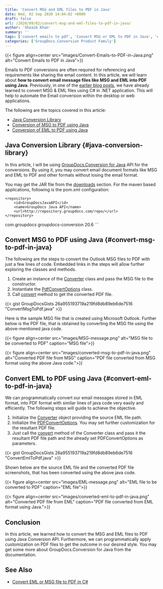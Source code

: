 ```yaml
---
title: 'Convert MSG and EML files to PDF in Java'
date: Wed, 02 Sep 2020 14:04:02 +0000
draft: false
url: /2020/09/02/convert-msg-and-eml-files-to-pdf-in-java/
author: 'Shoaib Khan'
summary: ''
tags: ['convert emails to pdf', 'Convert MSG or EML to PDF in Java', 'eml to pdf in java', 'MSG to PDF in Java']
categories: ['GroupDocs.Conversion Product Family']
---
```




{{< figure align=center src="images/Convert-Emails-to-PDF-in-Java.png" alt="Convert Emails to PDF in Java">}}


Emails to PDF conversions are often required for referencing and requirements like sharing the email content. In this article, we will learn about **how to convert email message files like MSG and EML into PDF using Java**. Previously, in one of the [earlier blog posts](https://blog.groupdocs.com/2019/12/06/convert-eml-or-msg-file-to-pdf-in-csharp/), we have already learned to convert MSG & EML files using C# in .NET application. This will help to automate the Email conversion within the desktop or web applications.

The following are the topics covered in this article:

*   [Java Conversion Library](https://blog.groupdocs.com/2020/09/02/convert-msg-and-eml-files-to-pdf-in-java/#java-conversion-library)
*   [Conversion of MSG to PDF using Java](https://blog.groupdocs.com/2020/09/02/convert-msg-and-eml-files-to-pdf-in-java/#convert-msg-to-pdf-in-java)
*   [Conversion of EML to PDF using Java](https://blog.groupdocs.com/2020/09/02/convert-msg-and-eml-files-to-pdf-in-java/#convert-eml-to-pdf-in-java)

## Java Conversion Library {#java-conversion-library}

In this article, I will be using [GroupDocs.Conversion for Java](https://products.groupdocs.com/conversion/java) API for the conversions. By using it, you may convert email document formats like MSG and EML to PDF and other formats without losing the email format.

You may get the JAR file from the [downloads](https://downloads.groupdocs.com/conversion/java) section. For the maven based applications, following is the pom.xml configuration:

```
<repository>
	<id>GroupDocsJavaAPI</id>
	<name>GroupDocs Java API</name>
	<url>http://repository.groupdocs.com/repo/</url>
</repository>
``````
<dependency>
        <groupId>com.groupdocs</groupId>
        <artifactId>groupdocs-conversion</artifactId>
        <version>20.6</version> 
</dependency>
```

## Convert MSG to PDF using Java {#convert-msg-to-pdf-in-java}

The following are the steps to convert the Outlook MSG files to PDF with just a few lines of code. Embedded links in the steps will allow further exploring the classes and methods.

1.  Create an instance of the [Converter](https://apireference.groupdocs.com/java/conversion/com.groupdocs.conversion/Converter) class and pass the MSG file to the constructor.
2.  Instantiate the [PdfConvertOptions](https://apireference.groupdocs.com/java/conversion/com.groupdocs.conversion.options.convert/PdfConvertOptions) class.
3.  Call [convert](https://apireference.groupdocs.com/java/conversion/com.groupdocs.conversion/Converter#convert(java.lang.String,%20com.groupdocs.conversion.options.convert.ConvertOptions)) method to get the converted PDF file.

{{< gist GroupDocsGists 26a955193719a219fd8db89eb6de7516 "ConvertMsgToPdf.java" >}}

Here is the sample MSG file that is created using Microsoft Outlook. Further below is the PDF file, that is obtained by converting the MSG file using the above-mentioned java code.



{{< figure align=center src="images/MSG-message.png" alt="MSG file to be converted to PDF" caption="MSG file">}}




{{< figure align=center src="images/converted-msg-to-pdf-in-java.png" alt="Converted PDF file from MSG" caption="PDF file converted from MSG format using the above Java code.">}}


## Convert EML to PDF using Java {#convert-eml-to-pdf-in-java}

We can programmatically convert our email messages stored in EML format, into PDF format with similar lines of java code very easily and efficiently. The following steps will guide to achieve the objective.

1.  Initialize the [Converter](https://apireference.groupdocs.com/java/conversion/com.groupdocs.conversion/Converter) object providing the source EML file path.
2.  Initialize the [PDFConvertOptions](https://apireference.groupdocs.com/java/conversion/com.groupdocs.conversion.options.convert/PdfConvertOptions). You may set further customization for the resultant PDF file.
3.  Just call the [convert](https://apireference.groupdocs.com/java/conversion/com.groupdocs.conversion/Converter#convert(java.lang.String,%20com.groupdocs.conversion.options.convert.ConvertOptions)) method of the Converter class and pass it the resultant PDF file path and the already set PDFConvertOptions as parameters.

{{< gist GroupDocsGists 26a955193719a219fd8db89eb6de7516 "ConvertEmlToPdf.java" >}}

Shown below are the source EML file and the converted PDF file screenshots, that has been converted using the above java code.



{{< figure align=center src="images/EML-message.png" alt="EML file to be converted to PDF" caption="EML file">}}




{{< figure align=center src="images/converted-eml-to-pdf-in-java.png" alt="Converted PDF file from EML" caption="PDF file converted from EML format using Java.">}}


## Conclusion

In this article, we learned how to convert the MSG and EML files to PDF using Java Conversion API. Furthermore, we can programmatically apply customization on PDF files to get the outcome in our desired style. You may get some more about GroupDocs.Conversion for Java from the documentation.

## See Also

*   [Convert EML or MSG file to PDF in C#](https://blog.groupdocs.com/2019/12/06/convert-eml-or-msg-file-to-pdf-in-csharp/)




